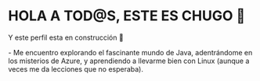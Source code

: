 <div align= "center">
  <h1 align= "left">HOLA A TOD@S, ESTE ES CHUGO 🫡</h1>
</div>

<p> Y este perfil esta en construcción 👷 </p>
<p> - Me encuentro explorando el fascinante mundo de Java, adentrándome en los misterios de Azure, y aprendiendo a llevarme bien con Linux (aunque a veces me da lecciones que no esperaba). </p>

